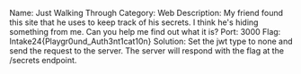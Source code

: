 Name: Just Walking Through
Category: Web
Description: My friend found this site that he uses to keep track of his secrets. I think he's hiding something from me. Can you help me find out what it is?
Port: 3000
Flag: Intake24{Playgr0und_Auth3nt1cat10n}
Solution: Set the jwt type to none and send the request to the server. The server will respond with the flag at the /secrets endpoint.

